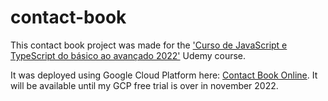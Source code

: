 # contact-book
This contact book project was made for the ['Curso de JavaScript e TypeScript do básico ao avançado 2022'](https://www.udemy.com/course/curso-de-javascript-moderno-do-basico-ao-avancado/) Udemy course.

It was deployed using Google Cloud Platform here: [Contact Book Online](https://contactbook.gabriel.com.ar/). It will be available until my GCP free trial is over in november 2022.

